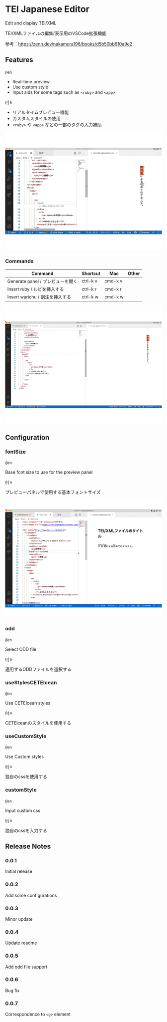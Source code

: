 # TEI Japanese Editor

Edit and display TEI/XML

TEI/XMLファイルの編集/表示用のVSCode拡張機能

参考：https://zenn.dev/nakamura196/books/d5b50bb610a9e2

## Features

`@en`

- Real-time preview
- Use custom style
- Input aids for some tags such as `<ruby>` and `<app>`

`@ja`

- リアルタイムプレビュー機能
- カスタムスタイルの使用
- `<ruby>` や `<app>` などの一部のタグの入力補助

![Real-time preview screencast](media/screen-preview.gif)

### Commands

Command | Shortcut | Mac | Other
---------|----------|---------|---------
Generate panel / プレビューを開く | ctrl-k v |  cmd-k v | 
Insert ruby / ルビを挿入する | ctrl-k r |  cmd-k r | 
Insert warichu / 割注を挿入する | ctrl-k w |  cmd-k w | 

![Insert ruby screencast](media/screen-ruby.gif)

## Configuration

### fontSize

`@en`

Base font size to use for the preview panel

`@ja`

プレビューパネルで使用する基本フォントサイズ

![fontSize screencast](media/screen-config.gif)

### odd

`@en`

Select ODD file

`@ja`

適用するODDファイルを選択する

### useStylesCETEIcean

`@en`

Use CETEIcean styles

`@ja`

CETEIceanのスタイルを使用する

### useCustomStyle

`@en`

Use Custom styles

`@ja`

独自のcssを使用する

### customStyle

`@en`

Input custom css

`@ja`

独自のcssを入力する

## Release Notes

### 0.0.1

Initial release

### 0.0.2

Add some configurations

### 0.0.3

Minor update

### 0.0.4

Update readme

### 0.0.5

Add odd file support

### 0.0.6

Bug fix

### 0.0.7

Correspondence to `<g>` element